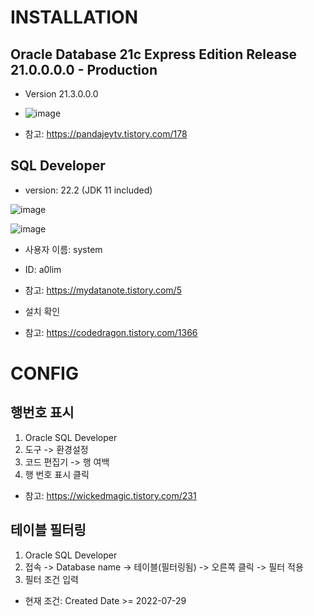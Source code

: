 # INSTALLATION
## Oracle Database 21c Express Edition Release 21.0.0.0.0 - Production
- Version 21.3.0.0.0  

- ![image](https://user-images.githubusercontent.com/104348646/181676923-d4d639fd-123a-449b-936e-fa7870ef1539.png)

- 참고: https://pandajeytv.tistory.com/178


## SQL Developer
- version: 22.2 (JDK 11 included)

![image](https://user-images.githubusercontent.com/104348646/181677412-f1e844c7-f5a5-48f5-a262-cb9dab1865e8.png)

![image](https://user-images.githubusercontent.com/104348646/181676878-418c54aa-8328-4c46-b0c5-4f3167e8bb3f.png)

- 사용자 이름: system  
- ID: a0lim  
  
- 참고: https://mydatanote.tistory.com/5


* 설치 확인
- 참고: https://codedragon.tistory.com/1366


# CONFIG
## 행번호 표시
1. Oracle SQL Developer
2. 도구 -> 환경설정
3. 코드 편집기 -> 행 여백
4. 행 번호 표시 클릭

- 참고: https://wickedmagic.tistory.com/231

## 테이블 필터링
1. Oracle SQL Developer
2. 접속 -> Database name -> 테이블(필터링됨) -> 오른쪽 클릭 -> 필터 적용
3. 필터 조건 입력
- 현재 조건: Created Date >= 2022-07-29


